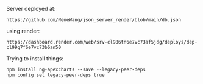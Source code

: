 Server deployed at:

```
https://github.com/NeneWang/json_server_render/blob/main/db.json
```
using render:

```
https://dashboard.render.com/web/srv-cl986tn6e7vc73af5jdg/deploys/dep-cl99g7f6e7vc73b6an50
```


Trying to install things:

```
npm install ng-apexcharts --save --legacy-peer-deps
npm config set legacy-peer-deps true
```